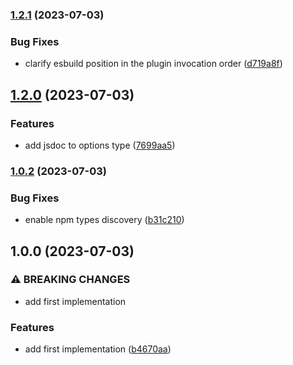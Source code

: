 

### [1.2.1](https://github.com/herberttn/vite-plugin-typescript-transform/compare/1.2.0...1.2.1) (2023-07-03)


### Bug Fixes

* clarify esbuild position in the plugin invocation order ([d719a8f](https://github.com/herberttn/vite-plugin-typescript-transform/commit/d719a8f924b008d49e873f4c970a41c54f33a3e6))

## [1.2.0](https://github.com/herberttn/vite-plugin-typescript-transform/compare/1.0.2...1.2.0) (2023-07-03)


### Features

* add jsdoc to options type ([7699aa5](https://github.com/herberttn/vite-plugin-typescript-transform/commit/7699aa54cf1bb8752474eaffdf76e5e8c3b617f9))

### [1.0.2](https://github.com/herberttn/vite-plugin-typescript-transform/compare/1.0.0...1.0.2) (2023-07-03)


### Bug Fixes

* enable npm types discovery ([b31c210](https://github.com/herberttn/vite-plugin-typescript-transform/commit/b31c210d483232f4a1eadbc8210fe8041e9308e4))

## 1.0.0 (2023-07-03)


### ⚠ BREAKING CHANGES

* add first implementation

### Features

* add first implementation ([b4670aa](https://github.com/herberttn/vite-plugin-typescript-transform/commit/b4670aa35e55aff9f545d4849c05f17e9501a737))